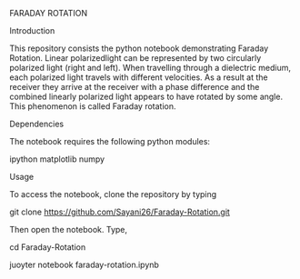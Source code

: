 FARADAY ROTATION

Introduction

This repository consists the python notebook demonstrating Faraday Rotation. Linear polarizedlight can be represented by two circularly polarized light (right and left). When travelling through a dielectric medium, each polarized light travels with different velocities. As a result at the receiver they arrive at the receiver with a phase difference and the combined linearly polarized light appears to have rotated by some angle. This phenomenon is called Faraday rotation.


Dependencies

The notebook requires the following python modules:

ipython
matplotlib
numpy

Usage

To access the notebook, clone the repository by typing

git clone https://github.com/Sayani26/Faraday-Rotation.git

Then open the notebook. Type,

cd Faraday-Rotation

juoyter notebook faraday-rotation.ipynb



